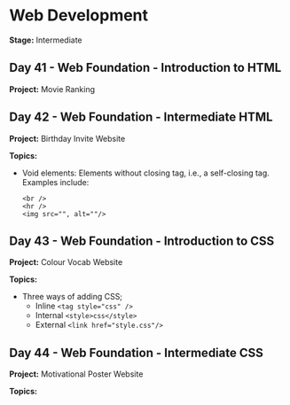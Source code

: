 # Web Development

**Stage:** Intermediate

## Day 41 - Web Foundation - Introduction to HTML

**Project:** Movie Ranking

## Day 42 - Web Foundation - Intermediate HTML

**Project:** Birthday Invite Website

**Topics:**
* Void elements: Elements without closing tag, i.e., a self-closing tag. Examples include:
    ```
    <br />
    <hr />
    <img src="", alt=""/>
    ```

## Day 43 - Web Foundation - Introduction to CSS

**Project:** Colour Vocab Website

**Topics:**
* Three ways of adding CSS;
    * Inline ```<tag style="css" />```
    * Internal ```<style>css</style>```
    * External ```<link href="style.css"/>```

## Day 44 - Web Foundation - Intermediate CSS

**Project:** Motivational Poster Website

**Topics:**